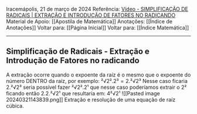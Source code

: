 Iracemápolis, 21 de março de 2024
Referência: [Vídeo - SIMPLIFICAÇÃO DE RADICAIS | EXTRAÇÃO E INTRODUÇÃO DE FATORES NO RADICANDO](https://youtu.be/es505ntn0gg)
Material de Apoio: [[Apostila de Matemática]]
Anotações: [[Índice de Anotações]]
Voltar para: [[Página Inicial]]
Voltar para: [[Índice Matemática]]
___________________
## Simplificação de Radicais - Extração e Introdução de Fatores no radicando
A extração ocorre quando o expoente da raíz é o mesmo que o expoente do número DENTRO da raíz, por exemplo: $²√2².2³ = 2 . ²√2³$
Nesse caso ficaria $2.²√2³$ seria possível fazer $²√2².2¹$ que nesse caso poderíamos extrair o $2²$ ficando então $2.2.²√2¹$ que resultaria em: $4²√2¹$
![[Pasted image 20240321143839.png]]
Extração e resolução de uma equação de raíz cúbica.

